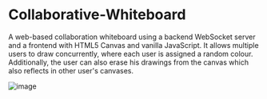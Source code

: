 # Collaborative-Whiteboard
A web-based collaboration whiteboard using a backend WebSocket server and a frontend with HTML5 Canvas and vanilla JavaScript. It allows multiple users to draw concurrently, where each user is assigned a random colour. Additionally, the user can also erase his drawings from the canvas which also reflects in other user's canvases. 

![image](https://github.com/user-attachments/assets/6ff02669-29c7-4b15-a208-1719e6be2ad6)


